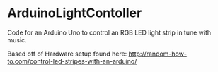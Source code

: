 # ArduinoLightContoller
Code for an Arduino Uno to control an RGB LED light strip in tune with music.

Based off of Hardware setup found here: http://random-how-to.com/control-led-stripes-with-an-arduino/
